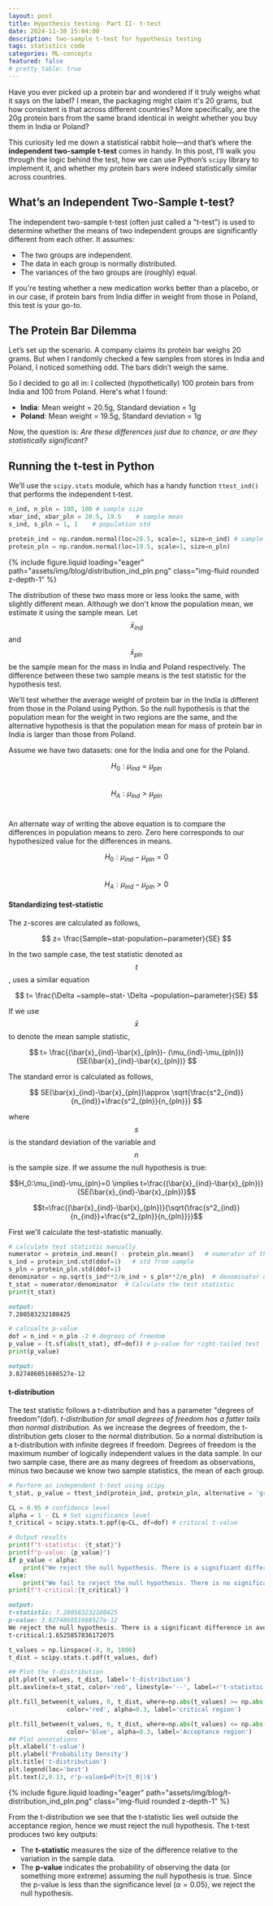 ```yaml
---
layout: post
title: Hypothesis testing- Part II- t-test
date: 2024-11-30 15:04:00
description: two-sample t-test for hypothesis testing
tags: statistics code
categories: ML-concepts
featured: false
# pretty_table: true
---
```


Have you ever picked up a protein bar and wondered if it truly weighs what it says on the label? I mean, the packaging might claim it's 20 grams, but how consistent is that across different countries? More specifically, are the 20g protein bars from the same brand identical in weight whether you buy them in India or Poland?

This curiosity led me down a statistical rabbit hole—and that’s where the **independent two-sample t-test** comes in handy. In this post, I’ll walk you through the logic behind the test, how we can use Python’s `scipy` library to implement it, and whether my protein bars were indeed statistically similar across countries.

## What’s an Independent Two-Sample t-test?

The independent two-sample t-test (often just called a "t-test") is used to determine whether the means of two independent groups are significantly different from each other. It assumes:

- The two groups are independent.
- The data in each group is normally distributed.
- The variances of the two groups are (roughly) equal.

If you're testing whether a new medication works better than a placebo, or in our case, if protein bars from India differ in weight from those in Poland, this test is your go-to.

## The Protein Bar Dilemma

Let’s set up the scenario. A company claims its protein bar weighs 20 grams. But when I randomly checked a few samples from stores in India and Poland, I noticed something odd. The bars didn’t weigh the same.

So I decided to go all in: I collected (hypothetically) 100 protein bars from India and 100 from Poland. Here's what I found:

- **India**: Mean weight = 20.5g, Standard deviation = 1g
- **Poland**: Mean weight = 19.5g, Standard deviation = 1g

Now, the question is: _Are these differences just due to chance, or are they statistically significant?_

## Running the t-test in Python

We’ll use the `scipy.stats` module, which has a handy function `ttest_ind()` that performs the independent t-test.

```python
n_ind, n_pln = 100, 100 # sample size
xbar_ind, xbar_pln = 20.5, 19.5    # sample mean
s_ind, s_pln = 1, 1    # population std

protein_ind = np.random.normal(loc=20.5, scale=1, size=n_ind) # sample distribution
protein_pln = np.random.normal(loc=19.5, scale=1, size=n_pln)
```

<div class="row mt-3">
    <div class="col-sm mt-3 mt-md-0">
        {% include figure.liquid loading="eager" path="assets/img/blog/distribution_ind_pln.png" class="img-fluid rounded z-depth-1" %}
    </div>
</div>

The distribution of these two mass more or less looks the same, with slightly different mean.
Although we don't know the population mean, we estimate it using the sample mean.
Let $$\bar{x}_{ind}$$ and $$\bar{x}_{pln}$$ be the sample mean for the mass in India and Poland respectively. The difference between these two sample means is the test statistic for the hypothesis test.

We’ll test whether the average weight of protein bar in the India is different from those in the Poland using Python. So the null hypothesis is that the population mean for the weight in two regions are the same, and the alternative hypothesis is that the population mean for mass of protein bar in India is larger than those from Poland.

Assume we have two datasets: one for the India and one for the Poland.

$$H_0:\mu_{ind}=\mu_{pln}$$  
$$H_A:\mu_{ind}>\mu_{pln}$$  

An alternate way of writing the above equation is to compare the differences in population means to zero. Zero here corresponds to our hypothesized value for the differences in means.

$$H_0:\mu_{ind}-\mu_{pln}=0$$  
$$H_A:\mu_{ind}-\mu_{pln}>0$$

#### Standardizing test-statistic

The z-scores are calculated as follows,

$$
z= \frac{Sample~stat-population~parameter}{SE}
$$

In the two sample case, the test statistic denoted as $$t$$, uses a similar equation

$$
t= \frac{\Delta ~sample~stat- \Delta ~population~parameter}{SE}
$$

If we use $$\bar{x}$$ to denote the mean sample statistic,

$$
t= \frac{(\bar{x}_{ind}-\bar{x}_{pln})- (\mu_{ind}-\mu_{pln})}{SE(\bar{x}_{ind}-\bar{x}_{pln})}
$$

The standard error is calculated as follows,

$$
SE(\bar{x}_{ind}-\bar{x}_{pln})\approx \sqrt{\frac{s^2_{ind}}{n_{ind}}+\frac{s^2_{pln}}{n_{pln}}}
$$

where $$s$$ is the standard deviation of the variable and $$n$$ is the sample size.
If we assume the null hypothesis is true:

$$H_0:\mu_{ind}-\mu_{pln}=0 \implies t=\frac{(\bar{x}_{ind}-\bar{x}_{pln})}{SE(\bar{x}_{ind}-\bar{x}_{pln})}$$

$$t=\frac{(\bar{x}_{ind}-\bar{x}_{pln})}{\sqrt{\frac{s^2_{ind}}{n_{ind}}+\frac{s^2_{pln}}{n_{pln}}}}$$


First we'll calculate the test-statistic manually.
```python
# calculate test statistic manually
numerator = protein_ind.mean() - protein_pln.mean()   # numerator of the test statistic
s_ind = protein_ind.std(ddof=1)   # std from sample
s_pln = protein_pln.std(ddof=1)
denominator = np.sqrt(s_ind**2/n_ind + s_pln**2/n_pln)  # denominator of the test statistic
t_stat = numerator/denominator  # Calculate the test statistic
print(t_stat)
```
```md
output:
7.280583232108425
```

```python
# calcualte p-value
dof = n_ind + n_pln -2 # degrees of freedom
p_value = (t.sf(abs(t_stat), df=dof)) # p-value for right-tailed test
print(p_value)
```
```md
output:
3.827486051688527e-12
```
#### t-distribution
The test statistic follows a t-distribution and has a parameter "degrees of freedom"(dof). *t-distribution for small degrees of freedom has a fatter tails than normal distribution.* As we increase the degrees of freedom, the t-distribution gets closer to the normal distribution. So a normal distribution is a t-distribution with infinite degrees if freedom.
Degrees of freedom is the maximum number of logically independent values in the data sample.
In our two sample case, there are as many degrees of freedom as observations, minus two because we know two sample statistics, the mean of each group.

```python
# Perform an independent t-test using scipy
t_stat, p_value = ttest_ind(protein_ind, protein_pln, alternative = 'greater', equal_var=True)

CL = 0.95 # confidence level
alpha = 1 - CL # Set significance level
t_critical = scipy.stats.t.ppf(q=CL, df=dof) # critical t-value

# Output results
print(f"t-statistic: {t_stat}")
print(f"p-value: {p_value}")
if p_value < alpha:
    print("We reject the null hypothesis. There is a significant difference in average weight.")
else:
    print("We fail to reject the null hypothesis. There is no significant difference in average weight.")
print(f't-critical:{t_critical}')
```
```md
output:
t-statistic: 7.280583232108425
p-value: 3.827486051688527e-12
We reject the null hypothesis. There is a significant difference in average weight.
t-critical:1.6525857836172075
```

```python
t_values = np.linspace(-8, 8, 1000)
t_dist = scipy.stats.t.pdf(t_values, dof)

## Plot the t-distribution
plt.plot(t_values, t_dist, label='t-distribution')
plt.axvline(x=t_stat, color='red', linestyle='--', label=r't-statistic $(t_0)$')

plt.fill_between(t_values, 0, t_dist, where=np.abs(t_values) >= np.abs(t_critical),
                color='red', alpha=0.3, label='critical region')

plt.fill_between(t_values, 0, t_dist, where=np.abs(t_values) <= np.abs(t_critical),
                color='blue', alpha=0.3, label='Acceptance region')
## Plot annotations
plt.xlabel('t-value')
plt.ylabel('Probability Density')
plt.title('t-distribution')
plt.legend(loc='best')
plt.text(2,0.13, r'p-value$=P(t>|t_0|)$')
```
<div class="row mt-3">
    <div class="col-sm mt-3 mt-md-0">
        {% include figure.liquid loading="eager" path="assets/img/blog/t-distribution_ind_pln.png" class="img-fluid rounded z-depth-1" %}
    </div>
</div>

From the t-distribution we see that the t-statistic lies well outside the acceptance region, hence we must reject the null hypothesis.
The t-test produces two key outputs:

- The **t-statistic** measures the size of the difference relative to the variation in the sample data.
- The **p-value** indicates the probability of observing the data (or something more extreme) assuming the null hypothesis is true.
Since the p-value is less than the significance level ($\alpha = 0.05$), we reject the null hypothesis.
